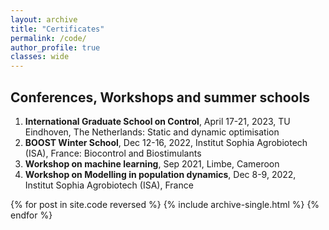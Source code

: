 ```yaml
---
layout: archive
title: "Certificates"
permalink: /code/
author_profile: true
classes: wide
---
```


## Conferences, Workshops and summer schools
1. **International Graduate School on Control**, April 17-21, 2023, TU Eindhoven, The Netherlands: Static and dynamic optimisation
2. **BOOST Winter School**, Dec 12-16, 2022, Institut Sophia Agrobiotech (ISA), France: Biocontrol and Biostimulants
3. **Workshop on machine learning**, Sep 2021, Limbe, Cameroon
4. **Workshop on Modelling in population dynamics**, Dec 8-9, 2022, Institut Sophia Agrobiotech (ISA), France

{% for post in site.code reversed %}
  {% include archive-single.html %}
{% endfor %}
